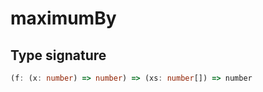 # maximumBy

## Type signature

```typescript
(f: (x: number) => number) => (xs: number[]) => number
```
